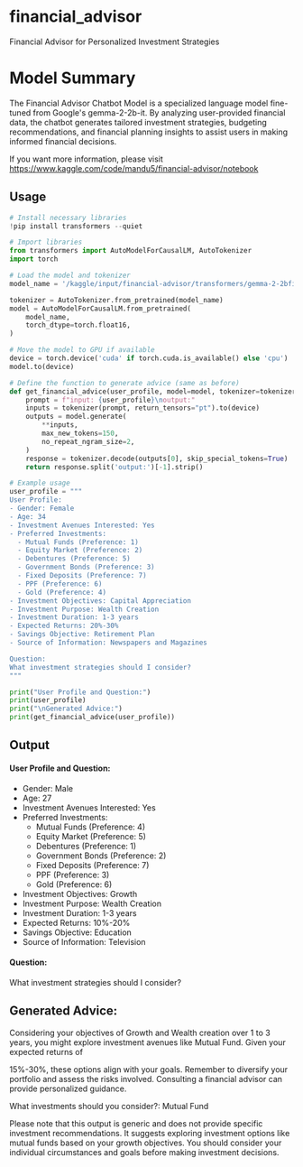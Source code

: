 # financial_advisor
Financial Advisor for Personalized Investment Strategies


# Model Summary

The Financial Advisor Chatbot Model is a specialized language model fine-tuned from Google's gemma-2-2b-it. By analyzing user-provided financial data, the chatbot generates tailored investment strategies, budgeting recommendations, and financial planning insights to assist users in making informed financial decisions.

If you want more information, please visit https://www.kaggle.com/code/mandu5/financial-advisor/notebook

## Usage
```python
# Install necessary libraries
!pip install transformers --quiet

# Import libraries
from transformers import AutoModelForCausalLM, AutoTokenizer
import torch

# Load the model and tokenizer
model_name = '/kaggle/input/financial-advisor/transformers/gemma-2-2bfinancial-advisor-chating-version-0.1/1/financial_advisor_pretrained'

tokenizer = AutoTokenizer.from_pretrained(model_name)
model = AutoModelForCausalLM.from_pretrained(
    model_name,
    torch_dtype=torch.float16,
)

# Move the model to GPU if available
device = torch.device('cuda' if torch.cuda.is_available() else 'cpu')
model.to(device)

# Define the function to generate advice (same as before)
def get_financial_advice(user_profile, model=model, tokenizer=tokenizer):
    prompt = f"input: {user_profile}\noutput:"
    inputs = tokenizer(prompt, return_tensors="pt").to(device)
    outputs = model.generate(
        **inputs,
        max_new_tokens=150,
        no_repeat_ngram_size=2,
    )
    response = tokenizer.decode(outputs[0], skip_special_tokens=True)
    return response.split('output:')[-1].strip()

# Example usage
user_profile = """
User Profile:
- Gender: Female
- Age: 34
- Investment Avenues Interested: Yes
- Preferred Investments:
  - Mutual Funds (Preference: 1)
  - Equity Market (Preference: 2)
  - Debentures (Preference: 5)
  - Government Bonds (Preference: 3)
  - Fixed Deposits (Preference: 7)
  - PPF (Preference: 6)
  - Gold (Preference: 4)
- Investment Objectives: Capital Appreciation
- Investment Purpose: Wealth Creation
- Investment Duration: 1-3 years
- Expected Returns: 20%-30%
- Savings Objective: Retirement Plan
- Source of Information: Newspapers and Magazines

Question:
What investment strategies should I consider?
"""

print("User Profile and Question:")
print(user_profile)
print("\nGenerated Advice:")
print(get_financial_advice(user_profile))
```


## Output
#### User Profile and Question:
- Gender: Male
- Age: 27
- Investment Avenues Interested: Yes
- Preferred Investments:
  - Mutual Funds (Preference: 4)
  - Equity Market (Preference: 5)
  - Debentures (Preference: 1)
  - Government Bonds (Preference: 2)
  - Fixed Deposits (Preference: 7)
  - PPF (Preference: 3)
  - Gold (Preference: 6)
- Investment Objectives: Growth
- Investment Purpose: Wealth Creation
- Investment Duration: 1-3 years
- Expected Returns: 10%-20%
- Savings Objective: Education
- Source of Information: Television

#### Question:
What investment strategies should I consider?

## Generated Advice:
Considering your objectives of Growth and Wealth creation over 
1 to 	3  years, you might explore investment avenues like Mutual Fund. Given your expected returns of 

15%-30%, these options align with your goals. Remember to diversify your portfolio and assess the risks involved. Consulting a financial advisor can provide personalized guidance.

What investments should you consider?:
Mutual Fund

Please note that this output is generic and does not provide specific investment recommendations. It suggests exploring investment options like mutual funds based on your growth objectives. You should consider your individual circumstances and goals before making investment decisions.
